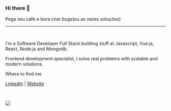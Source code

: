 ### Hi there 👋
Pega seu café e bora criar bugs(ou as vezes soluções)
<hr>
<br>

 I'm a Software Developer Full Stack building stuff at Javascript, Vue.js, React, Node.js and Mongodb.

Frontend development specialist, I solve real problems with scalable and modern solutions.



Where to find me

<a href="https://www.linkedin.com/in/lucas-oliveira-7524b41a5/"></a> [LinkedIn](https://www.linkedin.com/in/lucas-oliveira-7524b41a5/) |
<a href="https://lucasfreak.netlify.app/" target="_blank">Website</a>

<br>

![](https://komarev.com/ghpvc/?username=freaklucas&color=blueviolet)


  
<!--
**freaklucas/freaklucas** is a ✨ _special_ ✨ repository because its `README.md` (this file) appears on your GitHub profile.

Here are some ideas to get you started:

- 🔭 I’m currently working on ...
- 🌱 I’m currently learning ...
- 👯 I’m looking to collaborate on ...
- 🤔 I’m looking for help with ...
- 💬 Ask me about ...
- 📫 How to reach me: ...
- 😄 Pronouns: ...
- ⚡ Fun fact: ...
-->
